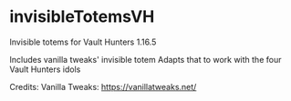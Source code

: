 # invisibleTotemsVH
Invisible totems for Vault Hunters 1.16.5

Includes vanilla tweaks' invisible totem
Adapts that to work with the four Vault Hunters idols

Credits:
Vanilla Tweaks: https://vanillatweaks.net/
